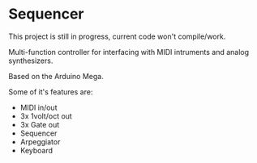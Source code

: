 # Sequencer
 
This project is still in progress, current code won't compile/work.

Multi-function controller for interfacing with MIDI intruments and analog synthesizers.

Based on the Arduino Mega.

Some of it's features are:
- MIDI in/out
- 3x 1volt/oct out
- 3x Gate out
- Sequencer
- Arpeggiator
- Keyboard

